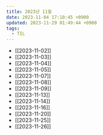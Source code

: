 ```yaml
---
title: 2023년 11월
date: 2023-11-04 17:10:45 +0900
updated: 2023-11-29 01:49:44 +0900
tags:
  - TIL
---
```


- [[2023-11-02]]
- [[2023-11-03]]
- [[2023-11-04]]
- [[2023-11-05]]
- [[2023-11-07]]
- [[2023-11-08]]
- [[2023-11-09]]
- [[2023-11-13]]
- [[2023-11-14]]
- [[2023-11-16]]
- [[2023-11-20]]
- [[2023-11-25]]
- [[2023-11-26]]